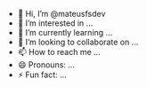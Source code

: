 - 👋 Hi, I’m @mateusfsdev
- 👀 I’m interested in ...
- 🌱 I’m currently learning ...
- 💞️ I’m looking to collaborate on ...
- 📫 How to reach me ...
- 😄 Pronouns: ...
- ⚡ Fun fact: ...

<!---
mateusfsdev/mateusfsdev is a ✨ special ✨ repository because its `README.md` (this file) appears on your GitHub profile.
You can click the Preview link to take a look at your changes.
--->
